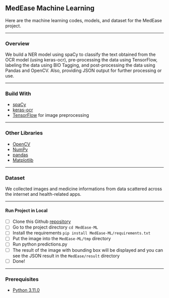 ## MedEase Machine Learning
Here are the machine learning codes, models, and dataset for the MedEase project.

------------

### Overview
We build a NER model using spaCy to classify the text obtained from the OCR model (using keras-ocr), pre-processing the data using TensorFlow, labeling the data using BIO Tagging, and post-processing the data using Pandas and OpenCV. Also, providing JSON output for further processing or use.

------------

### Build With
- [spaCy](https://spacy.io/models#quickstart)
- [keras-ocr](https://keras-ocr.readthedocs.io/en/latest/)
- [TensorFlow](https://www.tensorflow.org/api_docs/python/tf/image) for image preprocessing

------------

### Other Libraries
- [OpenCV](https://opencv.org/)
- [NumPy](https://numpy.org/)
- [pandas](https://pandas.pydata.org/)
- [Matplotlib](https://matplotlib.org/)

------------

### Dataset
We collected images and medicine informations from data scattered across the internet and health-related apps.

------------

#### Run Project in Local
- [ ] Clone this Github [repository](https://github.com/frxcksz/MedEase-ML.git)
- [ ] Go to the project directory `cd MedEase-ML`
- [ ] Install the requirements `pip install MedEase-ML/requirements.txt`
- [ ] Put the image into the `MedEase-ML/tmp` directory
- [ ] Run python predictions.py
- [ ] The result of the image with bounding box will be displayed and you can see the JSON result in the `MedEase/result` directory
- [ ] Done!

------------

### Prerequisites
- [Python 3.11.0](https://www.python.org/downloads/release/python-3110/)

